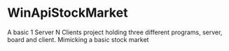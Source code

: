 # WinApiStockMarket
A basic 1 Server N Clients project holding three different programs, server, board and client. Mimicking a basic stock market

